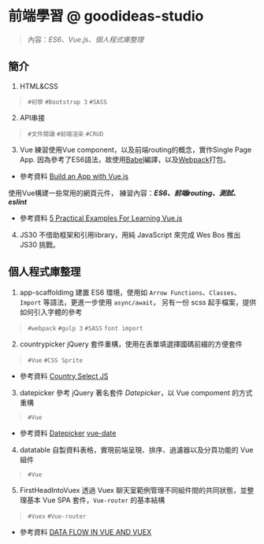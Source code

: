 # 前端學習 @ goodideas-studio

> 內容：_ES6、Vue.js、個人程式庫整理_

## 簡介

1. HTML&CSS
  > `#初學` `#Bootstrap 3` `#SASS`

2. API串接
  > `#文件閱讀` `#前端渲染` `#CRUD`

3. Vue
  練習使用Vue component，以及前端routing的概念，實作Single Page App.
  因為參考了ES6語法，故使用[Babel](https://babeljs.io/)編譯，以及[Webpack](https://webpack.github.io/)打包。
  + 參考資料
  [Build an App with Vue.js](https://auth0.com/blog/2015/11/13/build-an-app-with-vuejs/)

  使用Vue構建一些常用的網頁元件，
  練習內容：**_ES6、前端routing、測試、eslint_**
  + 參考資料
  [5 Practical Examples For Learning Vue.js](http://tutorialzine.com/2016/03/5-practical-examples-for-learning-vue-js/)

4. JS30
  不借助框架和引用library，用純 JavaScript 來完成 Wes Bos 推出 JS30 挑戰。

## 個人程式庫整理
1. app-scaffoldimg
  建置 ES6 環境，使用如 `Arrow Functions`、`Classes`、 `Import` 等語法，更進一步使用 `async/await`，
  另有一份 scss 起手檔案，提供如何引入字體的參考
  > `#webpack` `#gulp 3` `#SASS` `font import`

2. countrypicker
  jQuery 套件重構，使用在表單填選擇國碼前綴的方便套件
  > `#Vue` `#CSS Sprite`
  + 參考資料
  [Country Select JS](https://github.com/mrmarkfrench/country-select-js)

3. datepicker
  參考 jQuery 著名套件 *Datepicker*，以 Vue compoment 的方式重構
  > `#Vue`
  + 參考資料
  [Datepicker](https://jqueryui.com/datepicker/)
  [vue-date](http://www.showonne.com/vue-date/dist/browser/)

4. datatable
  自製資料表格，實現前端呈現、排序、過濾器以及分頁功能的 Vue 組件
  > `#Vue`

5. FirstHeadIntoVuex
  透過 Vuex 聊天室範例管理不同組件間的共同狀態，並整理基本 Vue SPA 套件，`Vue-router` 的基本結構
  > `#Vuex` `#Vue-router`
  + 參考資料
  [DATA FLOW IN VUE AND VUEX](https://benjaminlistwon.com/blog/data-flow-in-vue-and-vuex/)
